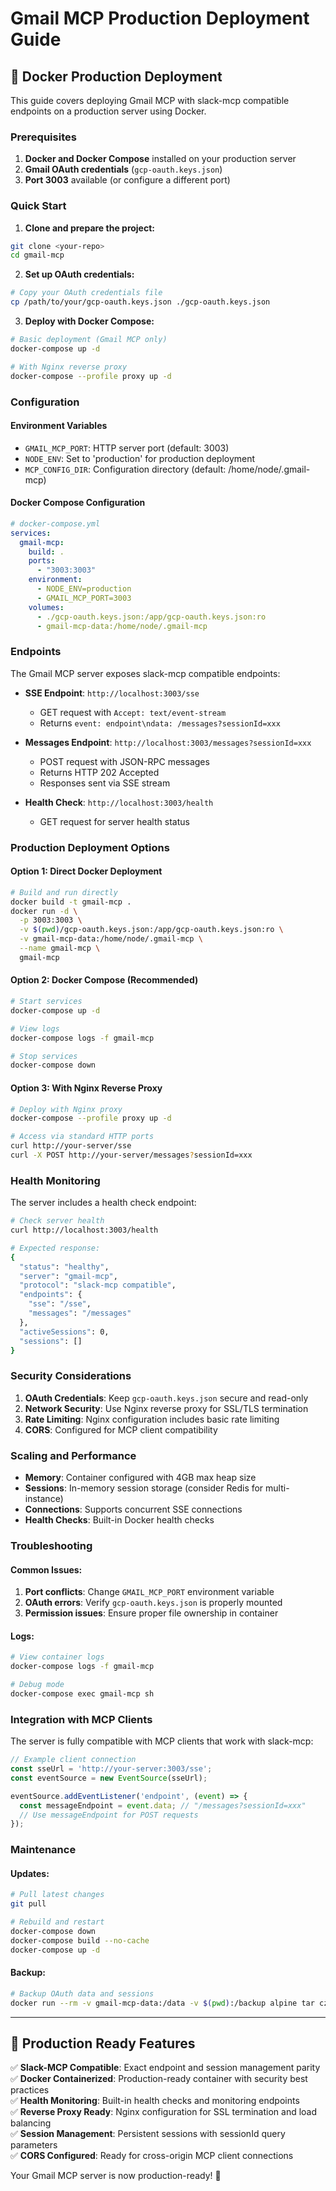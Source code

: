 # Gmail MCP Production Deployment Guide

## 🚀 Docker Production Deployment

This guide covers deploying Gmail MCP with slack-mcp compatible endpoints on a production server using Docker.

### Prerequisites

1. **Docker and Docker Compose** installed on your production server
2. **Gmail OAuth credentials** (`gcp-oauth.keys.json`)
3. **Port 3003** available (or configure a different port)

### Quick Start

1. **Clone and prepare the project:**
```bash
git clone <your-repo>
cd gmail-mcp
```

2. **Set up OAuth credentials:**
```bash
# Copy your OAuth credentials file
cp /path/to/your/gcp-oauth.keys.json ./gcp-oauth.keys.json
```

3. **Deploy with Docker Compose:**
```bash
# Basic deployment (Gmail MCP only)
docker-compose up -d

# With Nginx reverse proxy
docker-compose --profile proxy up -d
```

### Configuration

#### Environment Variables

- `GMAIL_MCP_PORT`: HTTP server port (default: 3003)
- `NODE_ENV`: Set to 'production' for production deployment
- `MCP_CONFIG_DIR`: Configuration directory (default: /home/node/.gmail-mcp)

#### Docker Compose Configuration

```yaml
# docker-compose.yml
services:
  gmail-mcp:
    build: .
    ports:
      - "3003:3003"
    environment:
      - NODE_ENV=production
      - GMAIL_MCP_PORT=3003
    volumes:
      - ./gcp-oauth.keys.json:/app/gcp-oauth.keys.json:ro
      - gmail-mcp-data:/home/node/.gmail-mcp
```

### Endpoints

The Gmail MCP server exposes slack-mcp compatible endpoints:

- **SSE Endpoint**: `http://localhost:3003/sse`
  - GET request with `Accept: text/event-stream`
  - Returns `event: endpoint\ndata: /messages?sessionId=xxx`

- **Messages Endpoint**: `http://localhost:3003/messages?sessionId=xxx`
  - POST request with JSON-RPC messages
  - Returns HTTP 202 Accepted
  - Responses sent via SSE stream

- **Health Check**: `http://localhost:3003/health`
  - GET request for server health status

### Production Deployment Options

#### Option 1: Direct Docker Deployment
```bash
# Build and run directly
docker build -t gmail-mcp .
docker run -d \
  -p 3003:3003 \
  -v $(pwd)/gcp-oauth.keys.json:/app/gcp-oauth.keys.json:ro \
  -v gmail-mcp-data:/home/node/.gmail-mcp \
  --name gmail-mcp \
  gmail-mcp
```

#### Option 2: Docker Compose (Recommended)
```bash
# Start services
docker-compose up -d

# View logs
docker-compose logs -f gmail-mcp

# Stop services
docker-compose down
```

#### Option 3: With Nginx Reverse Proxy
```bash
# Deploy with Nginx proxy
docker-compose --profile proxy up -d

# Access via standard HTTP ports
curl http://your-server/sse
curl -X POST http://your-server/messages?sessionId=xxx
```

### Health Monitoring

The server includes a health check endpoint:

```bash
# Check server health
curl http://localhost:3003/health

# Expected response:
{
  "status": "healthy",
  "server": "gmail-mcp",
  "protocol": "slack-mcp compatible",
  "endpoints": {
    "sse": "/sse",
    "messages": "/messages"
  },
  "activeSessions": 0,
  "sessions": []
}
```

### Security Considerations

1. **OAuth Credentials**: Keep `gcp-oauth.keys.json` secure and read-only
2. **Network Security**: Use Nginx reverse proxy for SSL/TLS termination
3. **Rate Limiting**: Nginx configuration includes basic rate limiting
4. **CORS**: Configured for MCP client compatibility

### Scaling and Performance

- **Memory**: Container configured with 4GB max heap size
- **Sessions**: In-memory session storage (consider Redis for multi-instance)
- **Connections**: Supports concurrent SSE connections
- **Health Checks**: Built-in Docker health checks

### Troubleshooting

#### Common Issues:

1. **Port conflicts**: Change `GMAIL_MCP_PORT` environment variable
2. **OAuth errors**: Verify `gcp-oauth.keys.json` is properly mounted
3. **Permission issues**: Ensure proper file ownership in container

#### Logs:
```bash
# View container logs
docker-compose logs -f gmail-mcp

# Debug mode
docker-compose exec gmail-mcp sh
```

### Integration with MCP Clients

The server is fully compatible with MCP clients that work with slack-mcp:

```javascript
// Example client connection
const sseUrl = 'http://your-server:3003/sse';
const eventSource = new EventSource(sseUrl);

eventSource.addEventListener('endpoint', (event) => {
  const messageEndpoint = event.data; // "/messages?sessionId=xxx"
  // Use messageEndpoint for POST requests
});
```

### Maintenance

#### Updates:
```bash
# Pull latest changes
git pull

# Rebuild and restart
docker-compose down
docker-compose build --no-cache
docker-compose up -d
```

#### Backup:
```bash
# Backup OAuth data and sessions
docker run --rm -v gmail-mcp-data:/data -v $(pwd):/backup alpine tar czf /backup/gmail-mcp-backup.tar.gz /data
```

---

## 🎯 Production Ready Features

✅ **Slack-MCP Compatible**: Exact endpoint and session management parity  
✅ **Docker Containerized**: Production-ready container with security best practices  
✅ **Health Monitoring**: Built-in health checks and monitoring endpoints  
✅ **Reverse Proxy Ready**: Nginx configuration for SSL termination and load balancing  
✅ **Session Management**: Persistent sessions with sessionId query parameters  
✅ **CORS Configured**: Ready for cross-origin MCP client connections  

Your Gmail MCP server is now production-ready! 🚀
